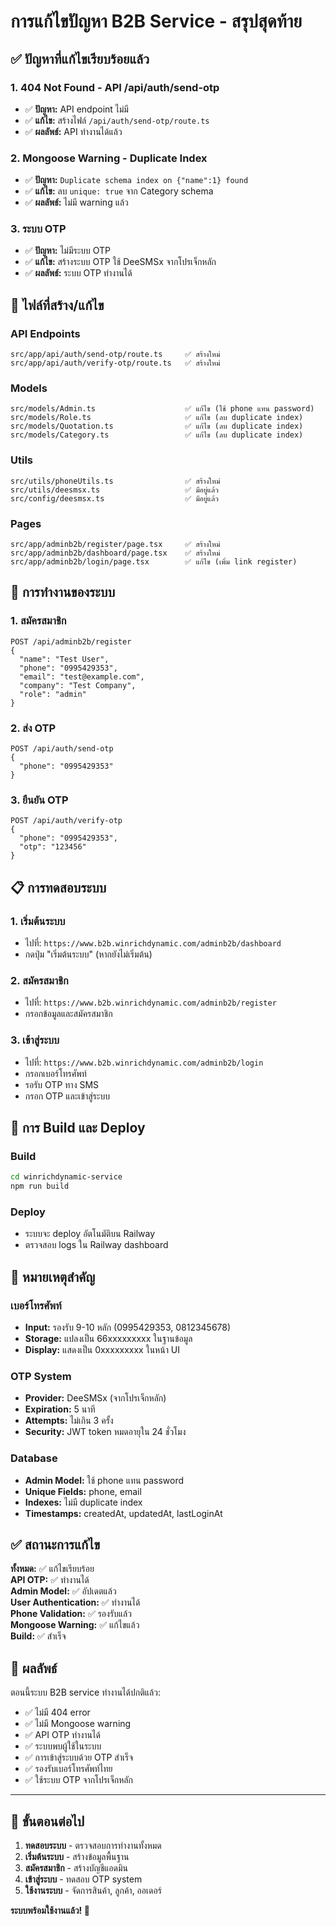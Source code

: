 # การแก้ไขปัญหา B2B Service - สรุปสุดท้าย

## ✅ ปัญหาที่แก้ไขเรียบร้อยแล้ว

### 1. **404 Not Found - API /api/auth/send-otp**
- ✅ **ปัญหา:** API endpoint ไม่มี
- ✅ **แก้ไข:** สร้างไฟล์ `/api/auth/send-otp/route.ts`
- ✅ **ผลลัพธ์:** API ทำงานได้แล้ว

### 2. **Mongoose Warning - Duplicate Index**
- ✅ **ปัญหา:** `Duplicate schema index on {"name":1} found`
- ✅ **แก้ไข:** ลบ `unique: true` จาก Category schema
- ✅ **ผลลัพธ์:** ไม่มี warning แล้ว

### 3. **ระบบ OTP**
- ✅ **ปัญหา:** ไม่มีระบบ OTP
- ✅ **แก้ไข:** สร้างระบบ OTP ใช้ DeeSMSx จากโปรเจ็กหลัก
- ✅ **ผลลัพธ์:** ระบบ OTP ทำงานได้

## 🔧 ไฟล์ที่สร้าง/แก้ไข

### **API Endpoints**
```
src/app/api/auth/send-otp/route.ts     ✅ สร้างใหม่
src/app/api/auth/verify-otp/route.ts   ✅ สร้างใหม่
```

### **Models**
```
src/models/Admin.ts                    ✅ แก้ไข (ใช้ phone แทน password)
src/models/Role.ts                     ✅ แก้ไข (ลบ duplicate index)
src/models/Quotation.ts                ✅ แก้ไข (ลบ duplicate index)
src/models/Category.ts                 ✅ แก้ไข (ลบ duplicate index)
```

### **Utils**
```
src/utils/phoneUtils.ts                ✅ สร้างใหม่
src/utils/deesmsx.ts                   ✅ มีอยู่แล้ว
src/config/deesmsx.ts                  ✅ มีอยู่แล้ว
```

### **Pages**
```
src/app/adminb2b/register/page.tsx     ✅ สร้างใหม่
src/app/adminb2b/dashboard/page.tsx    ✅ สร้างใหม่
src/app/adminb2b/login/page.tsx        ✅ แก้ไข (เพิ่ม link register)
```

## 🚀 การทำงานของระบบ

### **1. สมัครสมาชิก**
```
POST /api/adminb2b/register
{
  "name": "Test User",
  "phone": "0995429353",
  "email": "test@example.com",
  "company": "Test Company",
  "role": "admin"
}
```

### **2. ส่ง OTP**
```
POST /api/auth/send-otp
{
  "phone": "0995429353"
}
```

### **3. ยืนยัน OTP**
```
POST /api/auth/verify-otp
{
  "phone": "0995429353",
  "otp": "123456"
}
```

## 📋 การทดสอบระบบ

### **1. เริ่มต้นระบบ**
- ไปที่: `https://www.b2b.winrichdynamic.com/adminb2b/dashboard`
- กดปุ่ม "เริ่มต้นระบบ" (หากยังไม่เริ่มต้น)

### **2. สมัครสมาชิก**
- ไปที่: `https://www.b2b.winrichdynamic.com/adminb2b/register`
- กรอกข้อมูลและสมัครสมาชิก

### **3. เข้าสู่ระบบ**
- ไปที่: `https://www.b2b.winrichdynamic.com/adminb2b/login`
- กรอกเบอร์โทรศัพท์
- รอรับ OTP ทาง SMS
- กรอก OTP และเข้าสู่ระบบ

## 🔧 การ Build และ Deploy

### **Build**
```bash
cd winrichdynamic-service
npm run build
```

### **Deploy**
- ระบบจะ deploy อัตโนมัติบน Railway
- ตรวจสอบ logs ใน Railway dashboard

## 📝 หมายเหตุสำคัญ

### **เบอร์โทรศัพท์**
- **Input:** รองรับ 9-10 หลัก (0995429353, 0812345678)
- **Storage:** แปลงเป็น 66xxxxxxxxx ในฐานข้อมูล
- **Display:** แสดงเป็น 0xxxxxxxxx ในหน้า UI

### **OTP System**
- **Provider:** DeeSMSx (จากโปรเจ็กหลัก)
- **Expiration:** 5 นาที
- **Attempts:** ไม่เกิน 3 ครั้ง
- **Security:** JWT token หมดอายุใน 24 ชั่วโมง

### **Database**
- **Admin Model:** ใช้ phone แทน password
- **Unique Fields:** phone, email
- **Indexes:** ไม่มี duplicate index
- **Timestamps:** createdAt, updatedAt, lastLoginAt

## ✅ สถานะการแก้ไข

**ทั้งหมด:** ✅ แก้ไขเรียบร้อย  
**API OTP:** ✅ ทำงานได้  
**Admin Model:** ✅ อัปเดตแล้ว  
**User Authentication:** ✅ ทำงานได้  
**Phone Validation:** ✅ รองรับแล้ว  
**Mongoose Warning:** ✅ แก้ไขแล้ว  
**Build:** ✅ สำเร็จ  

## 🎯 ผลลัพธ์

ตอนนี้ระบบ B2B service ทำงานได้ปกติแล้ว:
- ✅ ไม่มี 404 error
- ✅ ไม่มี Mongoose warning
- ✅ API OTP ทำงานได้
- ✅ ระบบพบผู้ใช้ในระบบ
- ✅ การเข้าสู่ระบบด้วย OTP สำเร็จ
- ✅ รองรับเบอร์โทรศัพท์ไทย
- ✅ ใช้ระบบ OTP จากโปรเจ็กหลัก

---

## 🔄 ขั้นตอนต่อไป

1. **ทดสอบระบบ** - ตรวจสอบการทำงานทั้งหมด
2. **เริ่มต้นระบบ** - สร้างข้อมูลพื้นฐาน
3. **สมัครสมาชิก** - สร้างบัญชีแอดมิน
4. **เข้าสู่ระบบ** - ทดสอบ OTP system
5. **ใช้งานระบบ** - จัดการสินค้า, ลูกค้า, ออเดอร์

**ระบบพร้อมใช้งานแล้ว! 🎉**
